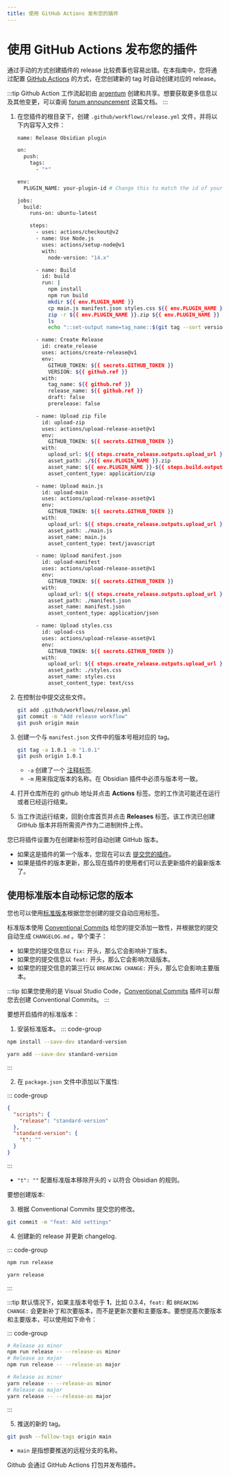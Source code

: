 ```yaml
---
title: 使用 GitHub Actions 发布您的插件
---
```

# 使用 GitHub Actions 发布您的插件

通过手动的方式创建插件的 release 比较费事也容易出错。在本指南中，您将通过配置 [GitHub Actions](https://github.com/features/actions) 的方式，在您创建新的 tag 时自动创建对应的 release。

:::tip
Github Action 工作流起初由 [argentum](https://forum.obsidian.md/u/argentum) 创建和共享。想要获取更多信息以及其他变更，可以查阅 [forum announcement](https://forum.obsidian.md/t/using-github-actions-to-release-plugins/7877/3) 这篇文档。
:::

1. 在您插件的根目录下，创建 `.github/workflows/release.yml` 文件，并将以下内容写入文件：

   ```bash
   name: Release Obsidian plugin

   on:
     push:
       tags:
         - "*"

   env:
     PLUGIN_NAME: your-plugin-id # Change this to match the id of your plugin.

   jobs:
     build:
       runs-on: ubuntu-latest

       steps:
         - uses: actions/checkout@v2
         - name: Use Node.js
           uses: actions/setup-node@v1
           with:
             node-version: "14.x"

         - name: Build
           id: build
           run: |
             npm install
             npm run build
             mkdir ${{ env.PLUGIN_NAME }}
             cp main.js manifest.json styles.css ${{ env.PLUGIN_NAME }}
             zip -r ${{ env.PLUGIN_NAME }}.zip ${{ env.PLUGIN_NAME }}
             ls
             echo "::set-output name=tag_name::$(git tag --sort version:refname | tail -n 1)"

         - name: Create Release
           id: create_release
           uses: actions/create-release@v1
           env:
             GITHUB_TOKEN: ${{ secrets.GITHUB_TOKEN }}
             VERSION: ${{ github.ref }}
           with:
             tag_name: ${{ github.ref }}
             release_name: ${{ github.ref }}
             draft: false
             prerelease: false

         - name: Upload zip file
           id: upload-zip
           uses: actions/upload-release-asset@v1
           env:
             GITHUB_TOKEN: ${{ secrets.GITHUB_TOKEN }}
           with:
             upload_url: ${{ steps.create_release.outputs.upload_url }}
             asset_path: ./${{ env.PLUGIN_NAME }}.zip
             asset_name: ${{ env.PLUGIN_NAME }}-${{ steps.build.outputs.tag_name }}.zip
             asset_content_type: application/zip

         - name: Upload main.js
           id: upload-main
           uses: actions/upload-release-asset@v1
           env:
             GITHUB_TOKEN: ${{ secrets.GITHUB_TOKEN }}
           with:
             upload_url: ${{ steps.create_release.outputs.upload_url }}
             asset_path: ./main.js
             asset_name: main.js
             asset_content_type: text/javascript

         - name: Upload manifest.json
           id: upload-manifest
           uses: actions/upload-release-asset@v1
           env:
             GITHUB_TOKEN: ${{ secrets.GITHUB_TOKEN }}
           with:
             upload_url: ${{ steps.create_release.outputs.upload_url }}
             asset_path: ./manifest.json
             asset_name: manifest.json
             asset_content_type: application/json

         - name: Upload styles.css
           id: upload-css
           uses: actions/upload-release-asset@v1
           env:
             GITHUB_TOKEN: ${{ secrets.GITHUB_TOKEN }}
           with:
             upload_url: ${{ steps.create_release.outputs.upload_url }}
             asset_path: ./styles.css
             asset_name: styles.css
             asset_content_type: text/css
   ```

2. 在控制台中提交这些文件。

   ```bash
   git add .github/workflows/release.yml
   git commit -m "Add release workflow"
   git push origin main
   ```

3. 创建一个与 `manifest.json` 文件中的版本号相对应的 tag。

   ```bash
   git tag -a 1.0.1 -m "1.0.1"
   git push origin 1.0.1
   ```

   - `-a` 创建了一个 [注释标签](https://git-scm.com/book/en/v2/Git-Basics-Tagging#_creating_tags).
   - `-m` 用来指定版本的名称。在 Obsidian 插件中必须与版本号一致。

4. 打开仓库所在的 github 地址并点击 **Actions** 标签。您的工作流可能还在运行或者已经运行结束。

5. 当工作流运行结束，回到仓库首页并点击 **Releases** 标签。该工作流已创建 GitHub 版本并将所需资产作为二进制附件上传。

您已将插件设置为在创建新标签时自动创建 GitHub 版本。

- 如果这是插件的第一个版本，您现在可以去 [提交您的插件](submit-your-plugin.md)。
- 如果是插件的版本更新，那么现在插件的使用者们可以去更新插件的最新版本了。

## 使用标准版本自动标记您的版本

您也可以使用[标准版本](https://github.com/conventional-changelog/standard-version)根据您您创建的提交自动应用标签。

标准版本使用 [Conventional Commits](https://www.conventionalcommits.org/) 给您的提交添加一致性，并根据您的提交自动生成 `CHANGELOG.md` 。举个栗子：

- 如果您的提交信息以 `fix:` 开头，那么它会影响补丁版本。
- 如果您的提交信息以 `feat:` 开头，那么它会影响次级版本。
- 如果您的提交信息的第三行以 `BREAKING CHANGE:` 开头，那么它会影响主要版本。

:::tip
如果您使用的是 Visual Studio Code，[Conventional Commits](https://marketplace.visualstudio.com/items?itemName=vivaxy.vscode-conventional-commits) 插件可以帮您去创建 Conventional Commits。
:::

要想开启插件的标准版本：

1. 安装标准版本。
::: code-group

```bash [npm]
npm install --save-dev standard-version
```

```bash [yarn]
yarn add --save-dev standard-version
```

:::

2. 在 `package.json` 文件中添加以下属性:

::: code-group

```json [package.json]
{
  "scripts": {
    "release": "standard-version"
  },
  "standard-version": {
    "t": ""
  }
}
```

:::

- `"t": ""` 配置标准版本移除开头的 `v` 以符合 Obsidian 的规则。

要想创建版本:

3. 根据 Conventional Commits 提交您的修改。

```bash
git commit -m "feat: Add settings"
```

4. 创建新的 release 并更新 changelog.

::: code-group

```bash [npm]
npm run release
```

```bash [yarn]
yarn release
```

:::

:::tip
默认情况下，如果主版本号低于 **1**，比如 0.3.4，`feat:` 和 `BREAKING CHANGE:` 会更新补丁和次要版本，而不是更新次要和主要版本。要想提高次要版本和主要版本，可以使用如下命令：

::: code-group

```bash [npm]
# Release as minor
npm run release -- --release-as minor
# Release as major
npm run release -- --release-as major
```

```bash [yarn]
# Release as minor
yarn release -- --release-as minor
# Release as major
yarn release -- --release-as major
```

:::

5. 推送的新的 tag。

```bash
git push --follow-tags origin main
```

- `main` 是指想要推送的远程分支的名称。

Github 会通过 GitHub Actions 打包并发布插件。
